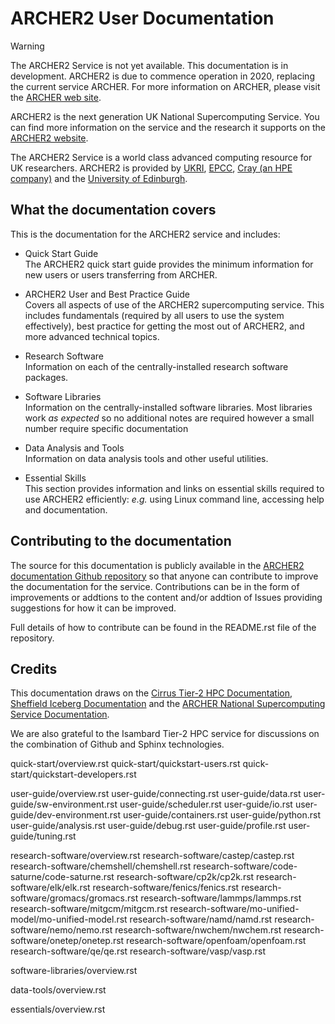 # ARCHER2 User Documentation

<div class="warning">

<div class="admonition-title">

Warning

</div>

The ARCHER2 Service is not yet available. This documentation is in
development. ARCHER2 is due to commence operation in 2020, replacing the
current service ARCHER. For more information on ARCHER, please visit the
[ARCHER web site](http://www.archer.ac.uk).

</div>

ARCHER2 is the next generation UK National Supercomputing Service. You
can find more information on the service and the research it supports on
the [ARCHER2 website](https://www.archer2.ac.uk).

The ARCHER2 Service is a world class advanced computing resource for UK
researchers. ARCHER2 is provided by [UKRI](https://www.ukri.org/),
[EPCC](https://www.epcc.ed.ac.uk/), [Cray (an HPE
company)](https://www.cray.com/) and the [University of
Edinburgh](https://www.ed.ac.uk/).

## What the documentation covers

This is the documentation for the ARCHER2 service and includes:

  - Quick Start Guide  
    The ARCHER2 quick start guide provides the minimum information for
    new users or users transferring from ARCHER.

  - ARCHER2 User and Best Practice Guide  
    Covers all aspects of use of the ARCHER2 supercomputing service.
    This includes fundamentals (required by all users to use the system
    effectively), best practice for getting the most out of ARCHER2, and
    more advanced technical topics.

  - Research Software  
    Information on each of the centrally-installed research software
    packages.

  - Software Libraries  
    Information on the centrally-installed software libraries. Most
    libraries work *as expected* so no additional notes are required
    however a small number require specific documentation

  - Data Analysis and Tools  
    Information on data analysis tools and other useful utilities.

  - Essential Skills  
    This section provides information and links on essential skills
    required to use ARCHER2 efficiently: *e.g.* using Linux command
    line, accessing help and documentation.

## Contributing to the documentation

The source for this documentation is publicly available in the [ARCHER2
documentation Github
repository](https://github.com/ARCHER2-HPC/archer2-docs) so that anyone
can contribute to improve the documentation for the service.
Contributions can be in the form of improvements or addtions to the
content and/or addtion of Issues providing suggestions for how it can be
improved.

Full details of how to contribute can be found in the README.rst file of
the repository.

## Credits

This documentation draws on the [Cirrus Tier-2 HPC
Documentation](https://cirrus.readthedocs.io), [Sheffield Iceberg
Documentation](https://docs.hpc.shef.ac.uk/) and the [ARCHER National
Supercomputing Service
Documentation](http://www.archer.ac.uk/documentation/).

We are also grateful to the Isambard Tier-2 HPC service for discussions
on the combination of Github and Sphinx technologies.

<div class="toctree">

quick-start/overview.rst quick-start/quickstart-users.rst
quick-start/quickstart-developers.rst

</div>

<div class="toctree">

user-guide/overview.rst user-guide/connecting.rst user-guide/data.rst
user-guide/sw-environment.rst user-guide/scheduler.rst user-guide/io.rst
user-guide/dev-environment.rst user-guide/containers.rst
user-guide/python.rst user-guide/analysis.rst user-guide/debug.rst
user-guide/profile.rst user-guide/tuning.rst

</div>

<div class="toctree">

research-software/overview.rst research-software/castep/castep.rst
research-software/chemshell/chemshell.rst
research-software/code-saturne/code-saturne.rst
research-software/cp2k/cp2k.rst research-software/elk/elk.rst
research-software/fenics/fenics.rst
research-software/gromacs/gromacs.rst
research-software/lammps/lammps.rst research-software/mitgcm/mitgcm.rst
research-software/mo-unified-model/mo-unified-model.rst
research-software/namd/namd.rst research-software/nemo/nemo.rst
research-software/nwchem/nwchem.rst research-software/onetep/onetep.rst
research-software/openfoam/openfoam.rst research-software/qe/qe.rst
research-software/vasp/vasp.rst

</div>

<div class="toctree">

software-libraries/overview.rst

</div>

<div class="toctree">

data-tools/overview.rst

</div>

<div class="toctree">

essentials/overview.rst

</div>
